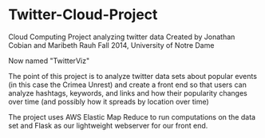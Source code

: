 Twitter-Cloud-Project
=====================
Cloud Computing Project analyzing twitter data
Created by Jonathan Cobian and Maribeth Rauh
Fall 2014, University of Notre Dame

Now named "TwitterViz"

The point of this project is to analyze twitter data sets about popular events (in this case the Crimea Unrest) and create a front end so that users can analyze hashtags, keywords, and links and how their popularity changes over time (and possibly how it spreads by location over time)

The project uses AWS Elastic Map Reduce to run computations on the data set and Flask as our lightweight webserver for our front end.




